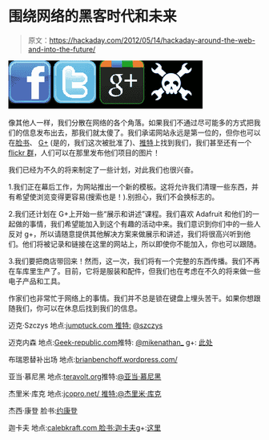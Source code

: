 # 围绕网络的黑客时代和未来

> 原文：<https://hackaday.com/2012/05/14/hackaday-around-the-web-and-into-the-future/>

![](img/baf2f08eaa282989ca564f412395a42d.png "social")

像其他人一样，我们分散在网络的各个角落。如果我们不通过尽可能多的方式把我们的信息发布出去，那我们就太傻了。我们承诺网站永远是第一位的，但你也可以在[脸书](https://www.facebook.com/pages/Hack-a-Day/136115233068429)、 [G+](https://plus.google.com/114843073658390316652) (是的，我们这次被批准了)、[推特](http://twitter.com/#!/hackaday)上找到我们，我们甚至还有一个 [flickr 群](http://www.flickr.com/groups/hack-a-day/)，人们可以在那里发布他们项目的图片！

我们已经为不久的将来制定了一些计划，对此我们也很兴奋。

1.我们正在幕后工作，为网站推出一个新的模板。这将允许我们清理一些东西，并有希望使浏览变得更容易(搜索也是！).别担心，我们不会换标志的。

2.我们还计划在 G+上开始一些“展示和讲述”课程。我们喜欢 Adafruit 和他们的一起做的事情，我们希望能加入到这个有趣的活动中来。我们意识到你们中的一些人反对 g+，所以请随意提供其他解决方案来做展示和讲述，我们将很高兴听到他们。他们将被记录和链接在这里的网站上，所以即使你不能加入，你也可以跟随。

3.我们要把商店带回来！然而，这一次，我们将有一个完整的东西传播。我们不再在车库里生产了。目前，它将是服装和配件，但我们也在考虑在不久的将来做一些电子产品和工具。

作家们也非常忙于网络上的事情。我们并不总是锁在键盘上埋头苦干。如果你想跟随我们，你可以在休息后找到我们的信息。

迈克·Szczys
地点:[jumptuck.com
推特:](http://jumptuck.com/) [@szczys](http://twitter.com/#!/szczys)

迈克内森
地点:[Geek-republic.com](http://geek-republic.com)推特: [@mikenathan_](http://twitter.com/#!/mikenathan_)
g+: [此处](https://plus.google.com/u/0/116774385287523470559)

布瑞恩替补出场
地点:[brianbenchoff.wordpress.com/](http://brianbenchoff.wordpress.com/)

亚当·慕尼黑
地点:[teravolt.org](http://www.teravolt.org)推特:[@亚当·慕尼黑](https://twitter.com/#!/adammunich)

杰里米·库克
地点:[jcopro.net/
推特:](http://www.jcopro.net/)[@杰里米·库克](http://twitter.com/#!/JeremySCook)

杰西·康登
脸书:[约康登](http://www.facebook.com/JWCongdon)

迦卡夫
地点:[calebkraft.com
脸书:](http://www.calebkraft.com)[迦卡夫](https://www.facebook.com/caleb.kraft)g+:[这里](https://plus.google.com/u/0/111484282869165657911)